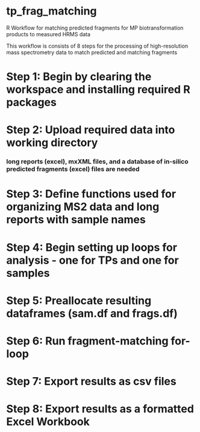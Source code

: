 # tp_frag_matching
R Workflow for matching predicted fragments for MP biotransformation products to measured HRMS data

This workflow is consists of 8 steps for the processing of high-resolution mass spectrometry data to match predicted and matching fragments

# Step 1: Begin by clearing the workspace and installing required R packages

# Step 2: Upload required data into working directory
### long reports (excel), mxXML files, and a database of in-silico predicted fragments (excel) files are needed

# Step 3: Define functions used for organizing MS2 data and long reports with sample names

# Step 4: Begin setting up loops  for analysis - one for TPs and one for samples

# Step 5: Preallocate resulting dataframes (sam.df and frags.df)

# Step 6: Run fragment-matching for-loop

# Step 7: Export results as csv files

# Step 8: Export results as a formatted Excel Workbook
